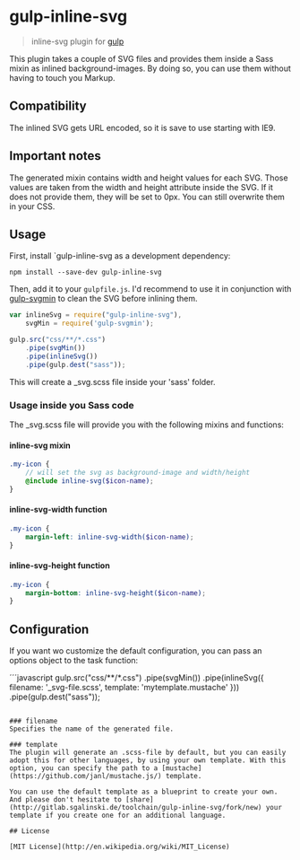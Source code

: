 # gulp-inline-svg
> inline-svg plugin for [gulp](https://github.com/wearefractal/gulp)

This plugin takes a couple of SVG files and provides them inside a Sass mixin as inlined background-images. By doing so, you can use them without having to touch you Markup.

## Compatibility
The inlined SVG gets URL encoded, so it is save to use starting with IE9.

## Important notes
The generated mixin contains width and height values for each SVG. Those values are taken from the width and height attribute inside the SVG. If it does not provide them, they will be set to 0px. You can still overwrite them in your CSS.

## Usage

First, install `gulp-inline-svg as a development dependency:

```shell
npm install --save-dev gulp-inline-svg
```

Then, add it to your `gulpfile.js`. I'd recommend to use it in conjunction with [gulp-svgmin](https://www.npmjs.com/package/gulp-svgmin) to clean the SVG before inlining them.

```javascript
var inlineSvg = require("gulp-inline-svg"),
	svgMin = require('gulp-svgmin');

gulp.src("css/**/*.css")
	.pipe(svgMin())
	.pipe(inlineSvg())
	.pipe(gulp.dest("sass"));
```

This will create a _svg.scss file inside your 'sass' folder.

### Usage inside you Sass code
The _svg.scss file will provide you with the following mixins and functions:

#### inline-svg mixin

```scss
.my-icon {
	// will set the svg as background-image and width/height
	@include inline-svg($icon-name);
}
```

#### inline-svg-width function

```scss
.my-icon {
	margin-left: inline-svg-width($icon-name);
}
```

#### inline-svg-height function

```scss
.my-icon {
	margin-bottom: inline-svg-height($icon-name);
}
```

## Configuration
If you want wo customize the default configuration, you can pass an options object to the task function:

´´´javascript
gulp.src("css/**/*.css")
	.pipe(svgMin())
	.pipe(inlineSvg({
		filename: '_svg-file.scss',
		template: 'mytemplate.mustache'
	}))
	.pipe(gulp.dest("sass"));
```

### filename
Specifies the name of the generated file.

### template
The plugin will generate an .scss-file by default, but you can easily adopt this for other languages, by using your own template. With this option, you can specify the path to a [mustache](https://github.com/janl/mustache.js/) template.

You can use the default template as a blueprint to create your own. And please don't hesitate to [share](http://gitlab.sgalinski.de/toolchain/gulp-inline-svg/fork/new) your template if you create one for an additional language.

## License

[MIT License](http://en.wikipedia.org/wiki/MIT_License)
